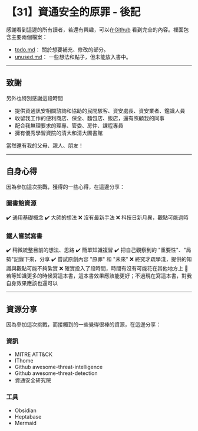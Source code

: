 # 【31】資通安全的原罪 - 後記

感謝看到這邊的所有讀者，若還有興趣，可以在[Github](https://github.com/cyberpeacemaker/ithome30-sin-of-cyber-security) 看到完全的內容。裡面包含主要兩個檔案：

- [todo.md](https://github.com/cyberpeacemaker/ithome30-sin-of-cyber-security/blob/main/todo.md)： 關於想要補充、修改的部分。
- [unused.md](https://github.com/cyberpeacemaker/ithome30-sin-of-cyber-security/blob/main/unused.md)： 一些想法和點子，但未能放入書中。

---

## 致謝

另外也特別感謝這段時間
- 提供資通訊安相關諮詢和協助的民間駭客、資安處長、資安業者、鑑識人員
- 收留我工作的便利商店、保全、麵包店、飯店，還有照顧我的同事
- 配合我無理要求的理專、管委、房仲、課程專員
- 擁有優秀學習資院的清大和清大圖書館

當然還有我的父母、親人、朋友！

---

## 自身心得

因為參加這次挑戰，獲得的一些心得，在這邊分享：

### 圖書館資源

✔️ 通用基礎概念
✔️ 大師的想法
❌ 沒有最新手法
❌ 科技日新月異，觀點可能過時

### 鐵人嘗試寫書

✔️ 稍微統整目前的想法、思路
✔️ 簡單知識複習
✔️ 把自己觀察到的 "重要性"、"局勢"記錄下來，分享
✔️ 嘗試原創內容 "原罪" 和 "未來"
❌ 終究才疏學淺，提供的知識與觀點可能不夠紮實
❌ 確實投入了段時間，時間有沒有可能花在其他地方上
🔷 若等知識更多的時候寫這本書，這本書效果應該能更好；不過現在寫這本書，對我自身效果應該也還可以
 
---

## 資源分享

因為參加這次挑戰，而接觸到的一些覺得很棒的資源，在這邊分享：

### 資訊

- MITRE ATT&CK
- IThome
- Github awesome-threat-intelligence
- Github awesome-threat-detection
- 資通安全研究院

### 工具

- Obsidian
- Heptabase
- Mermaid